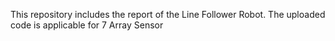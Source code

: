 This repository includes the report of the Line Follower Robot. 
The uploaded code is applicable for 7 Array Sensor
